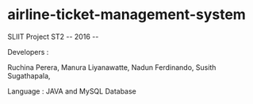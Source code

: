 # airline-ticket-management-system
SLIIT Project ST2
-- 2016 --


Developers :

Ruchina Perera,
Manura Liyanawatte,
Nadun Ferdinando,
Susith Sugathapala,

Language : JAVA and MySQL Database
